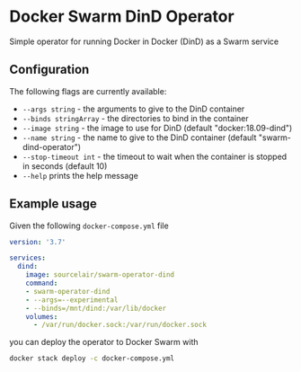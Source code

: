 # Docker Swarm DinD Operator

Simple operator for running Docker in Docker (DinD) as a Swarm service

## Configuration

The following flags are currently available:

* `--args string` - the arguments to give to the DinD container
* `--binds stringArray` - the directories to bind in the container
* `--image string` - the image to use for DinD (default "docker:18.09-dind")
* `--name string` - the name to give to the DinD container (default "swarm-dind-operator")
* `--stop-timeout int` - the timeout to wait when the container is stopped in seconds (default 10)
* `--help` prints the help message

## Example usage

Given the following `docker-compose.yml` file

```yaml
version: '3.7'

services:
  dind:
    image: sourcelair/swarm-operator-dind
    command:
    - swarm-operator-dind
    - --args=--experimental
    - --binds=/mnt/dind:/var/lib/docker
    volumes:
	  - /var/run/docker.sock:/var/run/docker.sock
```

you can deploy the operator to Docker Swarm with

```bash
docker stack deploy -c docker-compose.yml
```
